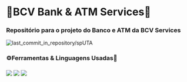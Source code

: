 <h1>🏦BCV Bank & ATM Services🏧</h1>
<h3>Repositório para o projeto do Banco e ATM da BCV Services</h3>
    <img src="https://img.shields.io/github/last-commit/LiedsonDelgado/school_projects-UTA?color=03fc84" alt="last_commit_in_repository/spUTA"/>
<h3>⚙️Ferramentas & Linguagens Usadas🔧</h2>
<h3>
      <img src="https://img.shields.io/badge/java-%23ED8B00.svg?style=for-the-badge&logo=openjdk&logoColor=white"/>
      <img src="https://img.shields.io/badge/Visual%20Studio%20Code-0078d7.svg?style=for-the-badge&logo=visual-studio-code&logoColor=white"/>
      <img src="https://img.shields.io/badge/IntelliJIDEA-000000.svg?style=for-the-badge&logo=intellij-idea&logoColor=white"/>
  </h3>

